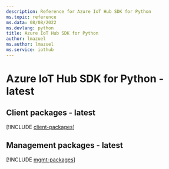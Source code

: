 ```yaml
---
description: Reference for Azure IoT Hub SDK for Python
ms.topic: reference
ms.data: 08/08/2022
ms.devlang: python
title: Azure IoT Hub SDK for Python
author: lmazuel
ms.author: lmazuel
ms.service: iothub
---
```

# Azure IoT Hub SDK for Python - latest

## Client packages - latest
[!INCLUDE [client-packages](iot-hub-client-index.md)]
## Management packages - latest
[!INCLUDE [mgmt-packages](iot-hub-mgmt-index.md)]